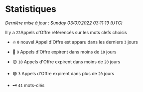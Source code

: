 # Statistiques


_Dernière mise à jour : Sunday 03/07/2022 03:11:19 (UTC)_ 

Il y a `22`Appels d'Offre référencés sur les mots clefs choisis

- 🔥 `0` nouvel Appel d'Offre est apparu dans les derniers `3` jours
- 🔴  `9` Appels d'Offre expirent dans moins de `10` jours
- 🟡  `10` Appels d'Offre expirent dans moins de `20` jours
- 🟢  `3` Appels d'Offre expirent dans plus de `20` jours

- 🗝 `41` mots-clés